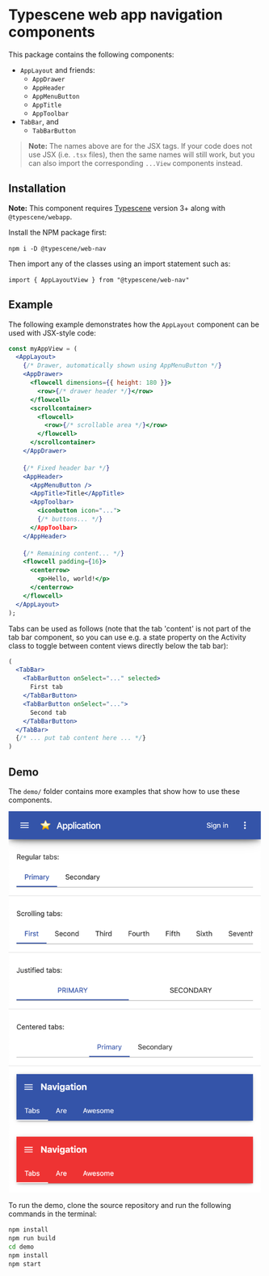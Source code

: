 # Typescene web app navigation components

This package contains the following components:

- `AppLayout` and friends:
  - `AppDrawer`
  - `AppHeader`
  - `AppMenuButton`
  - `AppTitle`
  - `AppToolbar`
- `TabBar`, and
  - `TabBarButton`

> **Note:** The names above are for the JSX tags. If your code does not use JSX (i.e. `.tsx` files), then the same names will still work, but you can also import the corresponding `...View` components instead.

## Installation

**Note:** This component requires [Typescene](https://github.com/typescene/typescene) version 3+ along with `@typescene/webapp`.

Install the NPM package first:

`npm i -D @typescene/web-nav`

Then import any of the classes using an import statement such as:

`import { AppLayoutView } from "@typescene/web-nav"`

## Example

The following example demonstrates how the `AppLayout` component can be used with JSX-style code:

```jsx
const myAppView = (
  <AppLayout>
    {/* Drawer, automatically shown using AppMenuButton */}
    <AppDrawer>
      <flowcell dimensions={{ height: 180 }}>
        <row>{/* drawer header */}</row>
      </flowcell>
      <scrollcontainer>
        <flowcell>
          <row>{/* scrollable area */}</row>
        </flowcell>
      </scrollcontainer>
    </AppDrawer>

    {/* Fixed header bar */}
    <AppHeader>
      <AppMenuButton />
      <AppTitle>Title</AppTitle>
      <AppToolbar>
        <iconbutton icon="...">
        {/* buttons... */}
      </AppToolbar>
    </AppHeader>

    {/* Remaining content... */}
    <flowcell padding={16}>
      <centerrow>
        <p>Hello, world!</p>
      </centerrow>
    </flowcell>
  </AppLayout>
);
```

Tabs can be used as follows (note that the tab 'content' is not part of the tab bar component, so you can use e.g. a state property on the Activity class to toggle between content views directly below the tab bar):

```jsx
(
  <TabBar>
    <TabBarButton onSelect="..." selected>
      First tab
    </TabBarButton>
    <TabBarButton onSelect="...">
      Second tab
    </TabBarButton>
  </TabBar>
  {/* ... put tab content here ... */}
)
```

## Demo

The `demo/` folder contains more examples that show how to use these components.

<img src="screenshot.png" alt="Screenshot" width="500" style="width: 500px" />

To run the demo, clone the source repository and run the following commands in the terminal:

```bash
npm install
npm run build
cd demo
npm install
npm start
```
